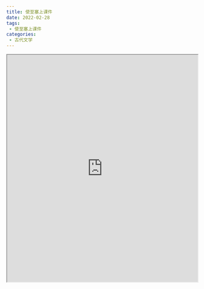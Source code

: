 ```yaml
---
title: 使至塞上课件
date: 2022-02-28
tags:
 - 使至塞上课件
categories:
 - 古代文学
---
```




<iframe src="https://study-doc.yourtools.icu/pdf/web/viewer.html?file=https://vkceyugu.cdn.bspapp.com/VKCEYUGU-e9075d72-0451-48df-afe1-d46932ae4554/5766b1c3-5c7a-4f90-b904-309563c523de.pdf" width="100%" height="600px"></iframe>
